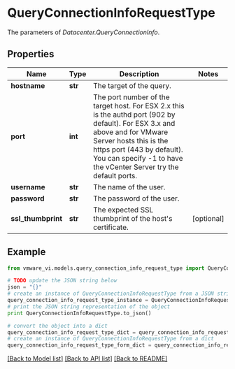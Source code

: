 # QueryConnectionInfoRequestType

The parameters of *Datacenter.QueryConnectionInfo*. 

## Properties
Name | Type | Description | Notes
------------ | ------------- | ------------- | -------------
**hostname** | **str** | The target of the query.  | 
**port** | **int** | The port number of the target host. For ESX 2.x this is the authd port (902 by default). For ESX 3.x and above and for VMware Server hosts this is the https port (443 by default). You can specify -1 to have the vCenter Server try the default ports.  | 
**username** | **str** | The name of the user.  | 
**password** | **str** | The password of the user.  | 
**ssl_thumbprint** | **str** | The expected SSL thumbprint of the host&#39;s certificate.  | [optional] 

## Example

```python
from vmware_vi.models.query_connection_info_request_type import QueryConnectionInfoRequestType

# TODO update the JSON string below
json = "{}"
# create an instance of QueryConnectionInfoRequestType from a JSON string
query_connection_info_request_type_instance = QueryConnectionInfoRequestType.from_json(json)
# print the JSON string representation of the object
print QueryConnectionInfoRequestType.to_json()

# convert the object into a dict
query_connection_info_request_type_dict = query_connection_info_request_type_instance.to_dict()
# create an instance of QueryConnectionInfoRequestType from a dict
query_connection_info_request_type_form_dict = query_connection_info_request_type.from_dict(query_connection_info_request_type_dict)
```
[[Back to Model list]](../README.md#documentation-for-models) [[Back to API list]](../README.md#documentation-for-api-endpoints) [[Back to README]](../README.md)


